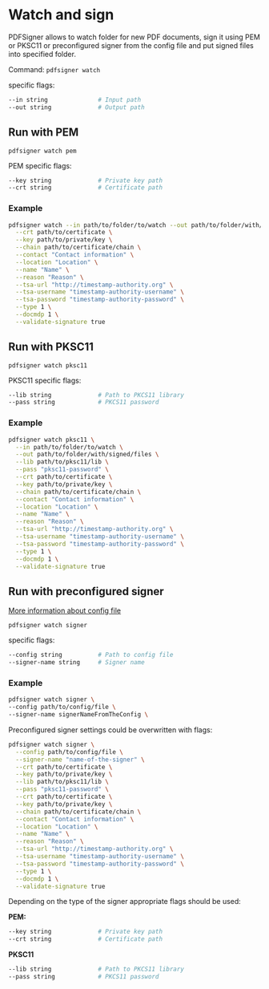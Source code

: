 # Watch and sign

PDFSigner allows to watch folder for new PDF documents, sign it using PEM or PKSC11 or preconfigured signer from the config file and put signed files into specified folder.

Command: `pdfsigner watch`

specific flags: 

```sh
--in string              # Input path
--out string             # Output path
```


## Run with PEM

`pdfsigner watch pem` 

PEM specific flags: 


```sh
--key string             # Private key path
--crt string             # Certificate path

```

### Example

```sh
pdfsigner watch --in path/to/folder/to/watch --out path/to/folder/with/signed/files pem \
  --crt path/to/certificate \
  --key path/to/private/key \
  --chain path/to/certificate/chain \
  --contact "Contact information" \
  --location "Location" \
  --name "Name" \
  --reason "Reason" \
  --tsa-url "http://timestamp-authority.org" \
  --tsa-username "timestamp-authority-username" \
  --tsa-password "timestamp-authority-password" \
  --type 1 \
  --docmdp 1 \
  --validate-signature true
```


## Run with PKSC11

`pdfsigner watch pksc11` 

PKSC11 specific flags:

```sh
--lib string             # Path to PKCS11 library
--pass string            # PKCS11 password

```

### Example

```sh
pdfsigner watch pksc11 \
  --in path/to/folder/to/watch \
  --out path/to/folder/with/signed/files \
  --lib path/to/pksc11/lib \
  --pass "pksc11-password" \
  --crt path/to/certificate \
  --key path/to/private/key \
  --chain path/to/certificate/chain \
  --contact "Contact information" \
  --location "Location" \
  --name "Name" \
  --reason "Reason" \
  --tsa-url "http://timestamp-authority.org" \
  --tsa-username "timestamp-authority-username" \
  --tsa-password "timestamp-authority-password" \
  --type 1 \
  --docmdp 1 \
  --validate-signature true
```

## Run with preconfigured signer

[More information about config file](configuration.md)

`pdfsigner watch signer`

specific flags:

```sh
--config string          # Path to config file
--signer-name string     # Signer name
```


### Example

```sh
pdfsigner watch signer \
--config path/to/config/file \
--signer-name signerNameFromTheConfig \
```

Preconfigured signer settings could be overwritten with flags:

```sh
pdfsigner watch signer \
  --config path/to/config/file \
  --signer-name "name-of-the-signer" \
  --crt path/to/certificate \
  --key path/to/private/key \
  --lib path/to/pksc11/lib \
  --pass "pksc11-password" \
  --crt path/to/certificate \
  --key path/to/private/key \
  --chain path/to/certificate/chain \
  --contact "Contact information" \
  --location "Location" \
  --name "Name" \
  --reason "Reason" \
  --tsa-url "http://timestamp-authority.org" \
  --tsa-username "timestamp-authority-username" \
  --tsa-password "timestamp-authority-password" \
  --type 1 \
  --docmdp 1 \
  --validate-signature true
```

Depending on the type of the signer appropriate flags should be used:

**PEM:**

```sh
--key string             # Private key path
--crt string             # Certificate path
```

**PKSC11**

```sh
--lib string             # Path to PKCS11 library
--pass string            # PKCS11 password
```


